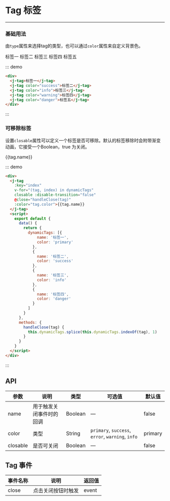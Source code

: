 <style>
  .j__tag{
    margin-right: 10px;
  }
</style>

# Tag 标签
----
### 基础用法
由`type`属性来选择tag的类型，也可以通过`color`属性来自定义背景色。

<div class="demo-box">
  <div class="demo-block">
    <j-tag>标签一</j-tag>
    <j-tag color="success">标签二</j-tag>
    <j-tag color="info">标签三</j-tag>
    <j-tag color="warning">标签四</j-tag>
    <j-tag color="danger">标签五</j-tag>
  </div>

::: demo
```html
<div>
  <j-tag>标签一</j-tag>
  <j-tag color="success">标签二</j-tag>
  <j-tag color="info">标签三</j-tag>
  <j-tag color="warning">标签四</j-tag>
  <j-tag color="danger">标签五</j-tag>
</div>
```
:::
</div>


 ### 可移除标签 
 设置```closable```属性可以定义一个标签是否可移除。默认的标签移除时会附带渐变动画，它接受一个Boolean，true 为关闭。

<div class="demo-box">
  <div class="demo-block">
      <j-tag
      :key="index"
      v-for="(tag, index) in dynamicTags"
      closable
      :disable-transition="false"
      @close="handleClose(tag)" :color="tag.color">{{tag.name}}
    </j-tag>
    <script>
      export default {
        data() {
          return {
            dynamicTags: [
              {
                name: '标签一',
                color: 'primary'
              },
              {
                name: '标签二',
                color: 'success'
              },
              {
                name: '标签三',
                color: 'info'
              },
              {
                name: '标签四',
                color: 'danger'
              }
            ]
          }
        },
        methods: {
          handleClose(tag) {
            this.dynamicTags.splice(this.dynamicTags.indexOf(tag), 1)
          }
        }
      }
    </script>
    </div>

  ::: demo
  ```html
<div>
    <j-tag
      :key="index" 
      v-for="(tag, index) in dynamicTags" 
      closable :disable-transition="false" 
      @close="handleClose(tag)" 
      :color="tag.color">{{tag.name}}
    </j-tag>
    <script>
      export default {
        data() {
          return {
            dynamicTags: [{
                name: '标签一',
                color: 'primary'
              },
              {
                name: '标签二',
                color: 'success'
              },
              {
                name: '标签三',
                color: 'info'
              },
              {
                name: '标签四',
                color: 'danger'
              }
            ]
          }
        },
        methods: {
          handleClose(tag) {
            this.dynamicTags.splice(this.dynamicTags.indexOf(tag), 1)
          }
        }
      }
    </script>
</div>
```
:::

 </div>

## API

| 参数      | 说明          | 类型      | 可选值                           | 默认值  |
|---------- |-------------- |---------- |--------------------------------  |-------- |
| name | 用于触发关闭事件时的回调 | Boolean | — | false |
| color | 类型 | String |  `primary`, `success`, `error`, `warning`, `info` | primary |
| closable | 是否可关闭 | Boolean | — | false |

## Tag 事件

| 事件名称      | 说明          | 返回值  |
|---------- |-------------- |---------- |
| close | 点击关闭按钮时触发 | event |

